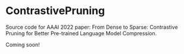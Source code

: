 # ContrastivePruning

Source code for AAAI 2022 paper: From Dense to Sparse: Contrastive Pruning for Better Pre-trained Language Model Compression.

Coming soon!
